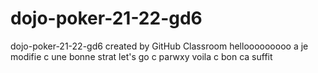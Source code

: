 # dojo-poker-21-22-gd6
dojo-poker-21-22-gd6 created by GitHub Classroom
hellooooooooo a je modifie c une bonne strat let's go c parwxy voila c bon ca suffit
